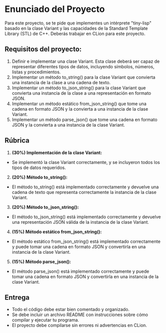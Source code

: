 # Enunciado del Proyecto
Para este proyecto, se te pide que implementes un intérprete "tiny-lisp" basado en la clase Variant y las capacidades de la Standard Template Library (STL) de C++. Deberás trabajar en CLion para este proyecto.

## Requisitos del proyecto:

1.   Definir e implementar una clase Variant. Esta clase deberá ser capaz de representar diferentes tipos de datos, incluyendo símbolos, números, listas y procedimientos.
2.   Implementar un método to_string() para la clase Variant que convierta una instancia de la clase a una cadena de texto.
3.   Implementar un método to_json_string() para la clase Variant que convierta una instancia de la clase a una representación en formato JSON.
4.   Implementar un método estático from_json_string() que tome una cadena en formato JSON y la convierta a una instancia de la clase Variant.
5.   Implementar un método parse_json() que tome una cadena en formato JSON y la convierta a una instancia de la clase Variant.

## Rúbrica
1. **(30%) Implementación de la clase Variant:**

- Se implementó la clase Variant correctamente, y se incluyeron todos los tipos de datos requeridos.

2. **(20%) Método to_string():**

  - El método to_string() está implementado correctamente y devuelve una cadena de texto que representa correctamente la instancia de la clase Variant.

3. **(20%) Método to_json_string():**

- El método to_json_string() está implementado correctamente y devuelve una representación JSON válida de la instancia de la clase Variant.

4. **(15%) Método estático from_json_string():**

- El método estático from_json_string() está implementado correctamente y puede tomar una cadena en formato JSON y convertirla en una instancia de la clase Variant.

5. **(15%) Método parse_json():**

- El método parse_json() está implementado correctamente y puede tomar una cadena en formato JSON y convertirla en una instancia de la clase Variant.

## Entrega
- Todo el código debe estar bien comentado y organizado.
- Se debe incluir un archivo README con instrucciones sobre cómo compilar y ejecutar tu programa.
- El proyecto debe compilarse sin errores ni advertencias en CLion.
